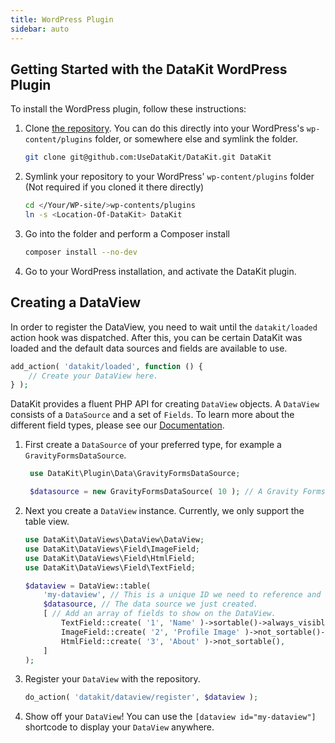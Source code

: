 ```yaml
---
title: WordPress Plugin
sidebar: auto
---
```


## Getting Started with the DataKit WordPress Plugin

To install the WordPress plugin, follow these instructions:

1. Clone [the repository](https://github.com/UseDataKit/DataKit). You can do this directly into your WordPress's
   `wp-content/plugins`
   folder, or somewhere else and symlink the folder.

    ```bash
    git clone git@github.com:UseDataKit/DataKit.git DataKit
    ```

2. Symlink your repository to your WordPress' `wp-content/plugins` folder (Not required if you cloned it there directly)

   ```bash
   cd </Your/WP-site/>wp-contents/plugins 
   ln -s <Location-Of-DataKit> DataKit
   ```

3. Go into the folder and perform a Composer install
   ```bash
   composer install --no-dev
   ```

4. Go to your WordPress installation, and activate the DataKit plugin.

## Creating a DataView

In order to register the DataView, you need to wait until the `datakit/loaded` action hook was dispatched. After this,
you can be certain DataKit was loaded and the default data sources and fields are available to use.

```php
add_action( 'datakit/loaded', function () {
    // Create your DataView here.
} );
```

DataKit provides a fluent PHP API for creating `DataView` objects. A `DataView` consists of a `DataSource` and a set of
`Fields`. To learn more about the different field types, please see our [Documentation](SDK/Fields/using-fields).

1. First create a `DataSource` of your preferred type, for example a `GravityFormsDataSource`.
   ```php
    use DataKit\Plugin\Data\GravityFormsDataSource;
   
    $datasource = new GravityFormsDataSource( 10 ); // A Gravity Forms data source for form ID 10. 
    ```
2. Next you create a `DataView` instance. Currently, we only support the table view.
    ```php
    use DataKit\DataViews\DataView\DataView;
    use DataKit\DataViews\Field\ImageField;
    use DataKit\DataViews\Field\HtmlField;
    use DataKit\DataViews\Field\TextField;

    $dataview = DataView::table(
        'my-dataview', // This is a unique ID we need to reference and differentiate the DataView.
        $datasource, // The data source we just created.
        [ // Add an array of fields to show on the DataView.
            TextField::create( '1', 'Name' )->sortable()->always_visible(),
            ImageField::create( '2', 'Profile Image' )->not_sortable()->alt( 'Profile picture' ),
            HtmlField::create( '3', 'About' )->not_sortable(),
        ]
    );
    ```
3. Register your `DataView` with the repository.
    ```php
    do_action( 'datakit/dataview/register', $dataview );
    ```
4. Show off your `DataView`! You can use the `[dataview id="my-dataview"]` shortcode to display your `DataView`
   anywhere.
